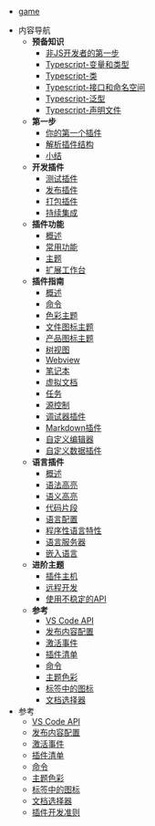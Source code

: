 * [game](/static-res/html/game/)
<!-- * 快速入门 -->
* 内容导航
    * **预备知识**
      * [非JS开发者的第一步](/preknowledge/first-step.md)
      * [Typescript-变量和类型](/preknowledge/variable-and-type.md)
      * [Typescript-类](/preknowledge/class.md)
      * [Typescript-接口和命名空间](/preknowledge/interface-and-namespace.md)
      * [Typescript-泛型](/preknowledge/generics.md)
      * [Typescript-声明文件](/preknowledge/declaration-files.md)
    * **第一步**
        * [你的第一个插件](/get-started/your-first-extension.md)
        * [解析插件结构](/get-started/extension-anatomy.md)
        * [小结](/get-started/wrapping-up.md)
    * **开发插件**
        * [测试插件](/working-with-extensions/testing-extension.md)
        * [发布插件](/working-with-extensions/publish-extension.md)
        * [打包插件](/working-with-extensions/bundling-extension.md)
        * [持续集成](/working-with-extensions/continuous-integration.md)
    * **插件功能**
        * [概述](/extension-capabilities/readme.md)
        * [常用功能](/extension-capabilities/common-capabilities.md)
        * [主题](/extension-capabilities/theming.md)
        * [扩展工作台](/extension-capabilities/extending-workbench.md)
    * **插件指南**
        * [概述](/extension-guides/readme.md)
        * [命令](/extension-guides/command.md)
        * [色彩主题](/extension-guides/color-theme.md)
        * [文件图标主题](/extension-guides/file-icon-theme.md)
        * [产品图标主题](/extension-guides/product-icon-theme.md)
        * [树视图](/extension-guides/tree-view.md)
        * [Webview](/extension-guides/webview.md)
        * [笔记本](/extension-guides/notebook.md)
        * [虚拟文档](/extension-guides/virtual-documents.md)
        * [任务](/extension-guides/task-provider.md)
        * [源控制](/extension-guides/scm-provider.md)
        * [调试器插件](/extension-guides/debugger-extension.md)
        * [Markdown插件](/extension-guides/markdown-extension.md)
        * [自定义编辑器](/extension-guides/custom-editors.md)
        * [自定义数据插件](/extension-guides/custom-data-extension.md)
    * **语言插件**
        * [概述](/language-extensions/)
        * [语法高亮](/language-extensions/syntax-highlight-guide.md)
        * [语义高亮](/language-extensions/semantic-highlight-guide.md)
        * [代码片段](/language-extensions/snippet-guide.md)
        * [语言配置](/language-extensions/language-configuration-guide.md)
        * [程序性语言特性](/language-extensions/programmatic-language-features.md)
        * [语言服务器](/language-extensions/language-server-extension-guide.md)
        * [嵌入语言](/language-extensions/embedded-languages.md)
    * **进阶主题**
        * [插件主机](/advanced-topics/extension-host.md)
        * [远程开发](/advanced-topics/remote-extensions.md)
        * [使用不稳定的API](/advanced-topics/using-proposed-api.md)
    * ️️**参考**
        * [VS Code API](/references/vscode-api.md)
        * [发布内容配置](/references/contribution-points.md)
        * [激活事件](/references/activation-events.md)
        * [插件清单](/references/extension-manifest.md)
        * [命令](/references/commands.md)
        * [主题色彩](/references/theme-color.md)
        * [标签中的图标](/references/icons-in-labels.md)
        * [文档选择器](/references/document-selector.md)
* ️️参考
    * [VS Code API](/references/vscode-api.md)
    * [发布内容配置](/references/contribution-points.md)
    * [激活事件](/references/activation-events.md)
    * [插件清单](/references/extension-manifest.md)
    * [命令](/references/commands.md)
    * [主题色彩](/references/theme-color.md)
    * [标签中的图标](/references/icons-in-labels.md)
    * [文档选择器](/references/document-selector.md)
    * [插件开发准则](/references/extension-guidelines.md)